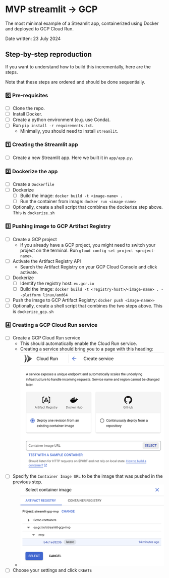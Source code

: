# MVP streamlit -> GCP

The most minimal example of a Streamlit app, containerized using Docker and deployed to GCP Cloud Run.

Date written: 23 July 2024

## Step-by-step reproduction

If you want to understand how to build this incrementally, here are the steps.

Note that these steps are ordered and should be done sequentially.

### 0️⃣ Pre-requisites

- [ ] Clone the repo.
- [ ] Install Docker.
- [ ] Create a python environment (e.g. use Conda).
- [ ] Run `pip install -r requirements.txt`.
  - Minimally, you should need to install `streamlit`.

### 1️⃣ Creating the Streamlit app

- [ ] Create a new Streamlit app. Here we built it in `app/app.py`.

### 2️⃣ Dockerize the app

- [ ] Create a `Dockerfile`
- [ ] Dockerize
  - [ ] Build the image: `docker build -t <image-name> .`
  - [ ] Run the container from image: `docker run <image-name>`
- [ ] Optionally, create a shell script that combines the dockerize step above. This is `dockerize.sh`

### 3️⃣ Pushing image to GCP Artifact Registry

- [ ] Create a GCP project
   - If you already have a GCP project, you might need to switch your project on the terminal. Run `gloud config set project <project-name>`.
- [ ] Activate the Artifact Registry API
   - Search the Artifact Registry on your GCP Cloud Console and click activate.
 - [ ] Dockerize
   - [ ] Identify the registry host: `eu.gcr.io`
   - [ ] Build the image: `docker build -t <registry-host>/<image-name> . --platform linux/amd64`
- [ ] Push the image to GCP Artifact Registry: `docker push <image-name>>`
- [ ] Optionally, create a shell script that combines the two steps above. This is `dockerize_gcp.sh`

### 4️⃣ Creating a GCP Cloud Run service

- [ ] Create a GCP Cloud Run service
  - This should automatically enable the Cloud Run service.
  - Creating a service should bring you to a page with this heading: ![create-service](./docs/cloud-run-create-service.png)
- [ ] Specify the `Container Image URL` to be the image that was pushed in the previous step.
  - ![choose-container-image](./docs/cloud-run-choose-container-image.png)  
- [ ] Choose your settings and click `CREATE`